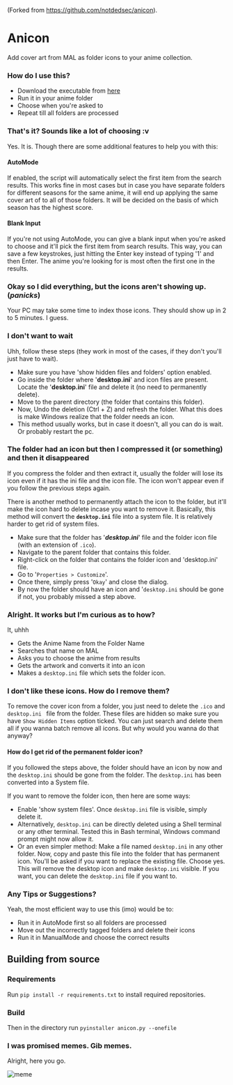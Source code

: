 (Forked from https://github.com/notdedsec/anicon).

# Anicon

Add cover art from MAL as folder icons to your anime collection.

### How do I use this?

- Download the executable from [here](https://github.com/notdedsec/anicon/releases)
- Run it in your anime folder
- Choose when you're asked to
- Repeat till all folders are processed

### That's it? Sounds like a lot of choosing :v

Yes. It is.
Though there are some additional features to help you with this:

#### AutoMode

If enabled, the script will automatically select the first item from the search results. This works fine in most cases but in case you have separate folders for different seasons for the same anime, it will end up applying the same cover art of to all of those folders. It will be decided on the basis of which season has the highest score.

#### Blank Input

If you're not using AutoMode, you can give a blank input when you're asked to choose and it'll pick the first item from search results. This way, you can save a few keystrokes, just hitting the Enter key instead of typing '1' and then Enter. The anime you're looking for is most often the first one in the results.

### Okay so I did everything, but the icons aren't showing up. (_panicks_)

Your PC may take some time to index those icons. They should show up in 2 to 5 minutes. I guess.

### I don't want to wait

Uhh, follow these steps (they work in most of the cases, if they don't you'll just have to wait).

- Make sure you have 'show hidden files and folders' option enabled.
- Go inside the folder where '**desktop.ini**' and icon files are present. Locate the '**desktop.ini**' file and delete it (no need to permanently delete).
- Move to the parent directory (the folder that contains this folder).
- Now, Undo the deletion (Ctrl + Z) and refresh the folder. What this does is make Windows realize that the folder needs an icon.
- This method usually works, but in case it doesn't, all you can do is wait. Or probably restart the pc.

### The folder had an icon but then I compressed it (or something) and then it disappeared

If you compress the folder and then extract it, usually the folder will lose its icon even if it has the ini file and the icon file. The icon won't appear even if you follow the previous steps again.

There is another method to permanently attach the icon to the folder, but it'll make the icon hard to delete incase you want to remove it. Basically, this method will convert the **`desktop.ini`** file into a system file. It is relatively harder to get rid of system files.

- Make sure that the folder has '**_desktop.ini_**' file and the folder icon file (with an extension of `.ico`).
- Navigate to the parent folder that contains this folder.
- Right-click on the folder that contains the folder icon and 'desktop.ini' file.
- Go to '`Properties > Customize`'.
- Once there, simply press '`Okay`' and close the dialog.
- By now the folder should have an icon and '`desktop.ini` should be gone if not, you probably missed a step above.

### Alright. It works but I'm curious as to how?

It, uhhh

- Gets the Anime Name from the Folder Name
- Searches that name on MAL
- Asks you to choose the anime from results
- Gets the artwork and converts it into an icon
- Makes a `desktop.ini` file which sets the folder icon.

### I don't like these icons. How do I remove them?

To remove the cover icon from a folder, you just need to delete the `.ico` and `desktop.ini ` file from the folder. These files are hidden so make sure you have `Show Hidden Items` option ticked. You can just search and delete them all if you wanna batch remove all icons. But why would you wanna do that anyway?

#### How do I get rid of the permanent folder icon?

If you followed the steps above, the folder should have an icon by now and the `desktop.ini` should be gone from the folder. The `desktop.ini` has been converted into a System file.

If you want to remove the folder icon, then here are some ways:

- Enable 'show system files'. Once `desktop.ini` file is visible, simply delete it.
- Alternatively, `desktop.ini` can be directly deleted using a Shell terminal or any other terminal. Tested this in Bash terminal, Windows command prompt might now allow it.
- Or an even simpler method: Make a file named `desktop.ini` in any other folder. Now, copy and paste this file into the folder that has permanent icon. You'll be asked if you want to replace the existing file. Choose yes. This will remove the desktop icon and make `desktop.ini` visible. If you want, you can delete the `desktop.ini` file if you want to.

### Any Tips or Suggestions?

Yeah, the most efficient way to use this (imo) would be to:

- Run it in AutoMode first so all folders are processed
- Move out the incorrectly tagged folders and delete their icons
- Run it in ManualMode and choose the correct results

## Building from source

### Requirements

Run `pip install -r requirements.txt` to install required repositories.

### Build

Then in the directory run `pyinstaller anicon.py --onefile`

### I was promised memes. Gib memes.

Alright, here you go.

![meme](https://i.imgur.com/BXX93Rs.jpg)
